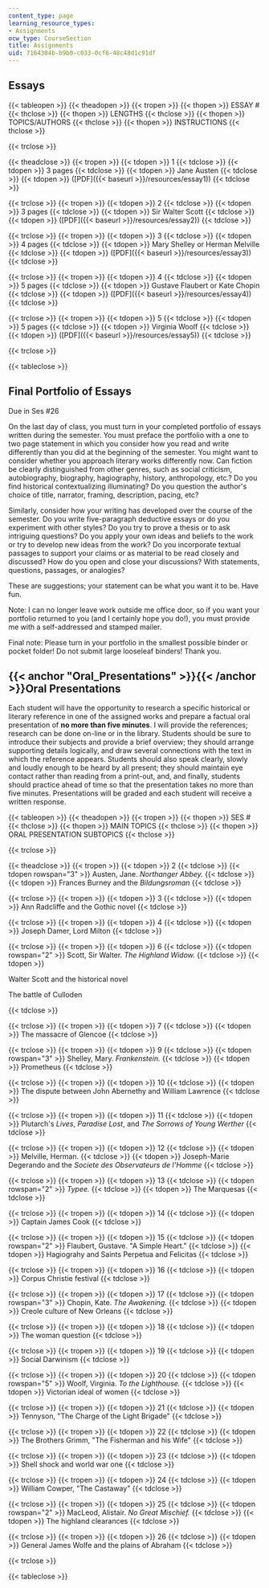 ```yaml
---
content_type: page
learning_resource_types:
- Assignments
ocw_type: CourseSection
title: Assignments
uid: 7164304b-b9b0-c033-0cf6-48c48d1c91df
---
```


Essays
------

{{< tableopen >}}
{{< theadopen >}}
{{< tropen >}}
{{< thopen >}}
ESSAY #
{{< thclose >}}
{{< thopen >}}
LENGTHS
{{< thclose >}}
{{< thopen >}}
TOPICS/AUTHORS
{{< thclose >}}
{{< thopen >}}
INSTRUCTIONS
{{< thclose >}}

{{< trclose >}}

{{< theadclose >}}
{{< tropen >}}
{{< tdopen >}}
1
{{< tdclose >}}
{{< tdopen >}}
3 pages
{{< tdclose >}}
{{< tdopen >}}
Jane Austen
{{< tdclose >}}
{{< tdopen >}}
([PDF]({{< baseurl >}}/resources/essay1))
{{< tdclose >}}

{{< trclose >}}
{{< tropen >}}
{{< tdopen >}}
2
{{< tdclose >}}
{{< tdopen >}}
3 pages
{{< tdclose >}}
{{< tdopen >}}
Sir Walter Scott
{{< tdclose >}}
{{< tdopen >}}
([PDF]({{< baseurl >}}/resources/essay2))
{{< tdclose >}}

{{< trclose >}}
{{< tropen >}}
{{< tdopen >}}
3
{{< tdclose >}}
{{< tdopen >}}
4 pages
{{< tdclose >}}
{{< tdopen >}}
Mary Shelley or Herman Melville
{{< tdclose >}}
{{< tdopen >}}
([PDF]({{< baseurl >}}/resources/essay3))
{{< tdclose >}}

{{< trclose >}}
{{< tropen >}}
{{< tdopen >}}
4
{{< tdclose >}}
{{< tdopen >}}
5 pages
{{< tdclose >}}
{{< tdopen >}}
Gustave Flaubert or Kate Chopin
{{< tdclose >}}
{{< tdopen >}}
([PDF]({{< baseurl >}}/resources/essay4))
{{< tdclose >}}

{{< trclose >}}
{{< tropen >}}
{{< tdopen >}}
5
{{< tdclose >}}
{{< tdopen >}}
5 pages
{{< tdclose >}}
{{< tdopen >}}
Virginia Woolf
{{< tdclose >}}
{{< tdopen >}}
([PDF]({{< baseurl >}}/resources/essay5))
{{< tdclose >}}

{{< trclose >}}

{{< tableclose >}}

Final Portfolio of Essays
-------------------------

Due in Ses #26

On the last day of class, you must turn in your completed portfolio of essays written during the semester. You must preface the portfolio with a one to two page statement in which you consider how you read and write differently than you did at the beginning of the semester. You might want to consider whether you approach literary works differently now. Can fiction be clearly distinguished from other genres, such as social criticism, autobiography, biography, hagiography, history, anthropology, etc.? Do you find historical contextualizing illuminating? Do you question the author's choice of title, narrator, framing, description, pacing, etc?

Similarly, consider how your writing has developed over the course of the semester. Do you write five-paragraph deductive essays or do you experiment with other styles? Do you try to prove a thesis or to ask intriguing questions? Do you apply your own ideas and beliefs to the work or try to develop new ideas from the work? Do you incorporate textual passages to support your claims or as material to be read closely and discussed? How do you open and close your discussions? With statements, questions, passages, or analogies?

These are suggestions; your statement can be what you want it to be. Have fun.

Note: I can no longer leave work outside me office door, so if you want your portfolio returned to you (and I certainly hope you do!), you must provide me with a self-addressed and stamped mailer.

Final note: Please turn in your portfolio in the smallest possible binder or pocket folder! Do not submit large looseleaf binders! Thank you.

{{< anchor "Oral_Presentations" >}}{{< /anchor >}}Oral Presentations
--------------------------------------------------------------------

Each student will have the opportunity to research a specific historical or literary reference in one of the assigned works and prepare a factual oral presentation of **no more than five minutes**. I will provide the references; research can be done on-line or in the library. Students should be sure to introduce their subjects and provide a brief overview; they should arrange supporting details logically, and draw several connections with the text in which the reference appears. Students should also speak clearly, slowly and loudly enough to be heard by all present; they should maintain eye contact rather than reading from a print-out, and, and finally, students should practice ahead of time so that the presentation takes no more than five minutes. Presentations will be graded and each student will receive a written response.

{{< tableopen >}}
{{< theadopen >}}
{{< tropen >}}
{{< thopen >}}
SES #
{{< thclose >}}
{{< thopen >}}
MAIN TOPICS
{{< thclose >}}
{{< thopen >}}
ORAL PRESENTATION SUBTOPICS
{{< thclose >}}

{{< trclose >}}

{{< theadclose >}}
{{< tropen >}}
{{< tdopen >}}
2
{{< tdclose >}}
{{< tdopen rowspan="3" >}}
Austen, Jane. _Northanger Abbey._
{{< tdclose >}}
{{< tdopen >}}
Frances Burney and the _Bildungsroman_
{{< tdclose >}}

{{< trclose >}}
{{< tropen >}}
{{< tdopen >}}
3
{{< tdclose >}}
{{< tdopen >}}
Ann Radcliffe and the Gothic novel
{{< tdclose >}}

{{< trclose >}}
{{< tropen >}}
{{< tdopen >}}
4
{{< tdclose >}}
{{< tdopen >}}
Joseph Damer, Lord Milton
{{< tdclose >}}

{{< trclose >}}
{{< tropen >}}
{{< tdopen >}}
6
{{< tdclose >}}
{{< tdopen rowspan="2" >}}
Scott, Sir Walter. _The Highland Widow._
{{< tdclose >}}
{{< tdopen >}}


Walter Scott and the historical novel

The battle of Culloden


{{< tdclose >}}

{{< trclose >}}
{{< tropen >}}
{{< tdopen >}}
7
{{< tdclose >}}
{{< tdopen >}}
The massacre of Glencoe
{{< tdclose >}}

{{< trclose >}}
{{< tropen >}}
{{< tdopen >}}
9
{{< tdclose >}}
{{< tdopen rowspan="3" >}}
Shelley, Mary. _Frankenstein._
{{< tdclose >}}
{{< tdopen >}}
Prometheus
{{< tdclose >}}

{{< trclose >}}
{{< tropen >}}
{{< tdopen >}}
10
{{< tdclose >}}
{{< tdopen >}}
The dispute between John Abernethy and William Lawrence
{{< tdclose >}}

{{< trclose >}}
{{< tropen >}}
{{< tdopen >}}
11
{{< tdclose >}}
{{< tdopen >}}
Plutarch's _Lives_, _Paradise Lost_, and _The Sorrows of Young Werther_
{{< tdclose >}}

{{< trclose >}}
{{< tropen >}}
{{< tdopen >}}
12
{{< tdclose >}}
{{< tdopen >}}
Melville, Herman.
{{< tdclose >}}
{{< tdopen >}}
Joseph-Marie Degerando and the _Societe des Observateurs de l'Homme_
{{< tdclose >}}

{{< trclose >}}
{{< tropen >}}
{{< tdopen >}}
13
{{< tdclose >}}
{{< tdopen rowspan="2" >}}
_Typee._
{{< tdclose >}}
{{< tdopen >}}
The Marquesas
{{< tdclose >}}

{{< trclose >}}
{{< tropen >}}
{{< tdopen >}}
14
{{< tdclose >}}
{{< tdopen >}}
Captain James Cook
{{< tdclose >}}

{{< trclose >}}
{{< tropen >}}
{{< tdopen >}}
15
{{< tdclose >}}
{{< tdopen rowspan="2" >}}
Flaubert, Gustave. "A Simple Heart."
{{< tdclose >}}
{{< tdopen >}}
Hagiograhy and Saints Perpetua and Felicitas
{{< tdclose >}}

{{< trclose >}}
{{< tropen >}}
{{< tdopen >}}
16
{{< tdclose >}}
{{< tdopen >}}
Corpus Christie festival
{{< tdclose >}}

{{< trclose >}}
{{< tropen >}}
{{< tdopen >}}
17
{{< tdclose >}}
{{< tdopen rowspan="3" >}}
Chopin, Kate. _The Awakening._
{{< tdclose >}}
{{< tdopen >}}
Creole culture of New Orleans
{{< tdclose >}}

{{< trclose >}}
{{< tropen >}}
{{< tdopen >}}
18
{{< tdclose >}}
{{< tdopen >}}
The woman question
{{< tdclose >}}

{{< trclose >}}
{{< tropen >}}
{{< tdopen >}}
19
{{< tdclose >}}
{{< tdopen >}}
Social Darwinism
{{< tdclose >}}

{{< trclose >}}
{{< tropen >}}
{{< tdopen >}}
20
{{< tdclose >}}
{{< tdopen rowspan="5" >}}
Woolf, Virginia. _To the Lighthouse._
{{< tdclose >}}
{{< tdopen >}}
Victorian ideal of women
{{< tdclose >}}

{{< trclose >}}
{{< tropen >}}
{{< tdopen >}}
21
{{< tdclose >}}
{{< tdopen >}}
Tennyson, "The Charge of the Light Brigade"
{{< tdclose >}}

{{< trclose >}}
{{< tropen >}}
{{< tdopen >}}
22
{{< tdclose >}}
{{< tdopen >}}
The Brothers Grimm, "The Fisherman and his Wife"
{{< tdclose >}}

{{< trclose >}}
{{< tropen >}}
{{< tdopen >}}
23
{{< tdclose >}}
{{< tdopen >}}
Shell shock and world war one
{{< tdclose >}}

{{< trclose >}}
{{< tropen >}}
{{< tdopen >}}
24
{{< tdclose >}}
{{< tdopen >}}
William Cowper, "The Castaway"
{{< tdclose >}}

{{< trclose >}}
{{< tropen >}}
{{< tdopen >}}
25
{{< tdclose >}}
{{< tdopen rowspan="2" >}}
MacLeod, Alistair. _No Great Mischief._
{{< tdclose >}}
{{< tdopen >}}
The highland clearances
{{< tdclose >}}

{{< trclose >}}
{{< tropen >}}
{{< tdopen >}}
26
{{< tdclose >}}
{{< tdopen >}}
General James Wolfe and the plains of Abraham
{{< tdclose >}}

{{< trclose >}}

{{< tableclose >}}